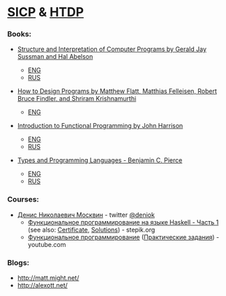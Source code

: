 # [SICP](https://mitpress.mit.edu/sicp/) & [HTDP](http://www.htdp.org/)

### Books:

- [Structure and Interpretation of Computer Programs by Gerald Jay Sussman and Hal Abelson](https://mitpress.mit.edu/sicp/) 
  - [ENG](http://sarabander.github.io/sicp/)
  - [RUS](http://newstar.rinet.ru/~goga/sicp/sicp.pdf)

- [How to Design Programs by Matthew Flatt, Matthias Felleisen, Robert Bruce Findler, and Shriram Krishnamurthi](http://www.htdp.org/)
  - [ENG](http://htdp.org/2018-01-06/Book/index.html)

- [Introduction to Functional Programming by John Harrison](http://www.cl.cam.ac.uk/teaching/Lectures/funprog-jrh-1996/)
  - [ENG](http://www.cl.cam.ac.uk/teaching/Lectures/funprog-jrh-1996/all.pdf)
  - [RUS](https://1drv.ms/b/s!Am4vIusFYxS9yAt_ZPrQX3CsVTTO)

- [Types and Programming Languages - Benjamin C. Pierce](https://g.co/kgs/aX4rFS)
  - [ENG](http://port70.net/~nsz/articles/book/pierce_types_and_programming_languages_2002.pdf)
  - [RUS](http://starling.rinet.ru/~goga/tapl/tapl.pdf)

### Courses:

- [Денис Николаевич Москвин](http://mit.spbau.ru/lecturers/%D0%BC%D0%BE%D1%81%D0%BA%D0%B2%D0%B8%D0%BD-%D0%B4%D0%B5%D0%BD%D0%B8%D1%81-%D0%BD%D0%B8%D0%BA%D0%BE%D0%BB%D0%B0%D0%B5%D0%B2%D0%B8%D1%87) - twitter [@deniok](https://twitter.com/deniok)
  - [Функциональное программирование на языке Haskell - Часть 1](https://stepik.org/course/75/syllabus) (see also: [Certificate](https://stepik.org/certificate/6b271b1181c9aba4609fa53f15e0ebfcb6210087.pdf), [Solutions](https://github.com/kogoia/HaskellSamples)) - stepik.org 
  - [Функциональное программирование](https://compscicenter.ru/courses/func-prog/2015-spring/about/) ([Практические задания](http://mit.spbau.ru/sewiki/index.php/%D0%A4%D1%83%D0%BD%D0%BA%D1%86%D0%B8%D0%BE%D0%BD%D0%B0%D0%BB%D1%8C%D0%BD%D0%BE%D0%B5_%D0%BF%D1%80%D0%BE%D0%B3%D1%80%D0%B0%D0%BC%D0%BC%D0%B8%D1%80%D0%BE%D0%B2%D0%B0%D0%BD%D0%B8%D0%B5_2015)) - youtube.com

### Blogs:

- http://matt.might.net/
- http://alexott.net/
